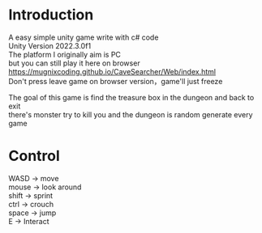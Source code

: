 # **Introduction**  
A easy simple unity game write with c# code  
Unity Version 2022.3.0f1  
The platform I originally aim is PC  
but you can still play it here on browser  
https://mugnixcoding.github.io/CaveSearcher/Web/index.html  
Don't press leave game on browser version，game'll just freeze  
  
The goal of this game is find the treasure box in the dungeon and back to exit  
there's monster try to kill you and the dungeon is random generate every game  
  
# **Control**  
WASD  ->  move  
mouse  ->  look around  
shift  ->  sprint  
ctrl  ->  crouch  
space  ->  jump  
E  ->  Interact  
